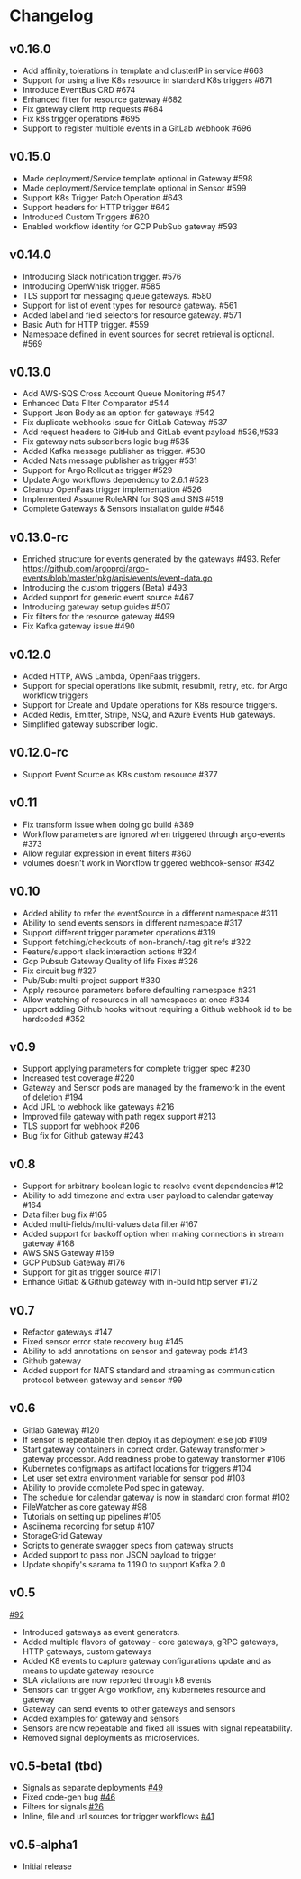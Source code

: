 # Changelog

## v0.16.0

+ Add affinity, tolerations in template and clusterIP in service #663
+ Support for using a live K8s resource in standard K8s triggers #671
+ Introduce EventBus CRD #674
+ Enhanced filter for resource gateway #682
+ Fix gateway client http requests #684
+ Fix k8s trigger operations #695
+ Support to register multiple events in a GitLab webhook #696

## v0.15.0

+ Made deployment/Service template optional in Gateway #598
+ Made deployment/Service template optional in Sensor #599
+ Support K8s Trigger Patch Operation #643
+ Support headers for HTTP trigger #642
+ Introduced Custom Triggers #620
+ Enabled workflow identity for GCP PubSub gateway #593

## v0.14.0

+ Introducing Slack notification trigger. #576
+ Introducing OpenWhisk trigger. #585
+ TLS support for messaging queue gateways. #580
+ Support for list of event types for resource gateway. #561
+ Added label and field selectors for resource gateway. #571
+ Basic Auth for HTTP trigger. #559 
+ Namespace defined in event sources for secret retrieval is optional. #569 

## v0.13.0
+ Add AWS-SQS Cross Account Queue Monitoring #547
+ Enhanced Data Filter Comparator #544 
+ Support Json Body as an option for gateways #542
+ Fix duplicate webhooks issue for GitLab Gateway #537
+ Add request headers to GitHub and GitLab event payload #536,#533
+ Fix gateway nats subscribers logic bug #535
+ Added Kafka message publisher as trigger. #530
+ Added Nats message publisher as trigger #531
+ Support for Argo Rollout as trigger #529
+ Update Argo workflows dependency to 2.6.1 #528
+ Cleanup OpenFaas trigger implementation #526
+ Implemented Assume RoleARN for SQS and SNS #519
+ Complete Gateways & Sensors installation guide #548

## v0.13.0-rc
+ Enriched structure for events generated by the gateways #493. Refer https://github.com/argoproj/argo-events/blob/master/pkg/apis/events/event-data.go
+ Introducing the custom triggers (Beta) #493
+ Added support for generic event source #467
+ Introducing gateway setup guides #507
+ Fix filters for the resource gateway #499
+ Fix Kafka gateway issue #490

## v0.12.0
+ Added HTTP, AWS Lambda, OpenFaas triggers.
+ Support for special operations like submit, resubmit, retry, etc. for Argo workflow triggers
+ Support for Create and Update operations for K8s resource triggers.
+ Added Redis, Emitter, Stripe, NSQ, and Azure Events Hub gateways.
+ Simplified gateway subscriber logic.

## v0.12.0-rc
+ Support Event Source as K8s custom resource #377 

## v0.11
+ Fix transform issue when doing go build #389
+ Workflow parameters are ignored when triggered through argo-events #373
+ Allow regular expression in event filters #360
+ volumes doesn't work in Workflow triggered webhook-sensor #342

## v0.10
+ Added ability to refer the eventSource in a different namespace #311
+ Ability to send events sensors in different namespace #317
+ Support different trigger parameter operations #319
+ Support fetching/checkouts of non-branch/-tag git refs #322
+ Feature/support slack interaction actions #324
+ Gcp Pubsub Gateway Quality of life Fixes #326
+ Fix circuit bug #327
+ Pub/Sub: multi-project support #330
+ Apply resource parameters before defaulting namespace #331
+ Allow watching of resources in all namespaces at once #334
+ upport adding Github hooks without requiring a Github webhook id to be hardcoded #352

## v0.9
+ Support applying parameters for complete trigger spec #230
+ Increased test coverage #220
+ Gateway and Sensor pods are managed by the framework in the event of deletion #194
+ Add URL to webhook like gateways #216
+ Improved file gateway with path regex support #213
+ TLS support for webhook #206
+ Bug fix for Github gateway #243

## v0.8
+ Support for arbitrary boolean logic to resolve event dependencies #12
+ Ability to add timezone and extra user payload to calendar gateway #164
+ Data filter bug fix #165
+ Added multi-fields/multi-values data filter #167
+ Added support for backoff option when making connections in stream gateway #168
+ AWS SNS Gateway #169
+ GCP PubSub Gateway #176
+ Support for git as trigger source #171
+ Enhance Gitlab & Github gateway with in-build http server #172

## v0.7
+ Refactor gateways #147
+ Fixed sensor error state recovery bug #145
+ Ability to add annotations on sensor and gateway pods #143
+ Github gateway
+ Added support for NATS standard and streaming as communication protocol between gateway
  and sensor #99

## v0.6
+ Gitlab Gateway #120
+ If sensor is repeatable then deploy it as deployment else job #109
+ Start gateway containers in correct order. Gateway transformer > gateway processor. Add readiness probe to gateway transformer #106
+ Kubernetes configmaps as artifact locations for triggers #104
+ Let user set extra environment variable for sensor pod #103 
+ Ability to provide complete Pod spec in gateway.
+ The schedule for calendar gateway is now in standard cron format   #102
+ FileWatcher as core gateway #98
+ Tutorials on setting up pipelines #105
+ Asciinema recording for setup #107
+ StorageGrid Gateway
+ Scripts to generate swagger specs from gateway structs
+ Added support to pass non JSON payload to trigger
+ Update shopify's sarama to 1.19.0 to support Kafka 2.0


## v0.5
[#92](https://github.com/argoproj/argo-events/pull/92)
+ Introduced gateways as event generators. 
+ Added multiple flavors of gateway - core gateways, gRPC gateways, HTTP gateways, custom gateways
+ Added K8 events to capture gateway configurations update and as means to update gateway resource
+ SLA violations are now reported through k8 events
+ Sensors can trigger Argo workflow, any kubernetes resource and gateway
+ Gateway can send events to other gateways and sensors
+ Added examples for gateway and sensors
+ Sensors are now repeatable and fixed all issues with signal repeatability.
+ Removed signal deployments as microservices.

## v0.5-beta1 (tbd)
+ Signals as separate deployments [#49](https://github.com/argoproj/argo-events/pull/49)
+ Fixed code-gen bug [#46](https://github.com/argoproj/argo-events/issues/46)
+ Filters for signals [#26](https://github.com/argoproj/argo-events/issues/26)
+ Inline, file and url sources for trigger workflows [#41](https://github.com/argoproj/argo-events/issues/41)

## v0.5-alpha1
+ Initial release
